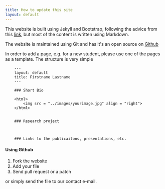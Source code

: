```yaml
---
title: How to update this site
layout: default
---
```


This website is built using Jekyll and Bootstrap, following the advice from this [link](http://code.tutsplus.com/articles/building-static-sites-with-jekyll--net-22211), but most of the content is written using Markdown. 

The website is maintained using Git and has it's an open source on [Github](http://turbulencelab.github.io)


In order to add a page, e.g. for a new student, please use one of the pages as a template. The structure is very simple 


		---
		layout: default
		title: Firstname Lastname
		---

		### Short Bio
		
		<html>
			<img src = "../images/yourimage.jpg" align = "right">
		</html>
		
		
		### Research project
		
		
		
		### Links to the publicaitons, presentations, etc.  
		
		


#### Using Github

1. Fork the website
2. Add your file
3. Send pull request or a patch

or simply send the file to our contact e-mail. 


	
